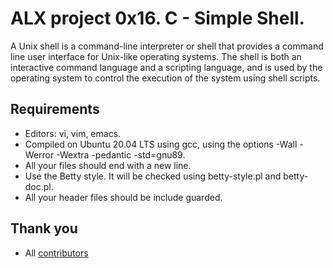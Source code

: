 ALX project 0x16. C - Simple Shell.
==================================

A Unix shell is a command-line interpreter or shell that provides a command line user interface for Unix-like operating systems. The shell is both an interactive command language and a scripting language, and is used by the operating system to control the execution of the system using shell scripts.







## Requirements
- Editors: vi, vim, emacs.
- Compiled on Ubuntu 20.04 LTS using gcc, using the options -Wall -Werror -Wextra -pedantic -std=gnu89.
- All your files should end with a new line.
- Use the Betty style. It will be checked using betty-style.pl and betty-doc.pl.
- All your header files should be include guarded.




## Thank you
- All [contributors](https://github.com/TandohAnthonyNwiAckah/simple_shell/graphs/contributors)


